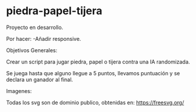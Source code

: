 # piedra-papel-tijera

Proyecto en desarrollo.

Por hacer:
-Añadir responsive.

Objetivos Generales: 

Crear un script para jugar piedra, papel o tijera contra una IA randomizada.

Se juega hasta que alguno llegue a 5 puntos, llevamos puntuación y se declara un ganador al final.

Imagenes:

Todas los svg son de dominio publico, obtenidas en:
    https://freesvg.org/

